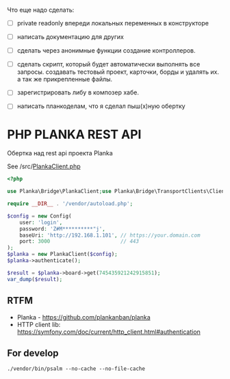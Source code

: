 Что еще надо сделать:

- [ ] private readonly впереди локальных переменных в конструкторе
- [ ] написать документацию для других
- [ ] сделать через анонимные функции создание контроллеров.
- [ ] сделать скрипт, который будет автоматически выполнять все запросы. создавать тестовый проект, карточки, борды и удалять их. а так же прикрепленные файлы.
- [ ] зарегистрировать либу в композер хабе.
- [ ] написать планкоделам, что я сделал пыш(х)ную обертку


# PHP PLANKA REST API

Обертка над rest api проекта Planka

See /src/[PlankaClient.php](src/PlankaClient.php)

```php
<?php

use Planka\Bridge\PlankaClient;use Planka\Bridge\TransportClients\Client;

require __DIR__ . '/vendor/autoload.php';

$config = new Config(
    user: 'login',
    password: 'Z#M**********"j',
    baseUri: 'http://192.168.1.101', // https://your.domain.com
    port: 3000                       // 443
);
$planka = new PlankaClient($config);
$planka->authenticate();

$result = $planka->board->get(745435921242915851);
var_dump($result);
```

## RTFM

- Planka - https://github.com/plankanban/planka
- HTTP client lib: https://symfony.com/doc/current/http_client.html#authentication

## For develop

`./vendor/bin/psalm --no-cache --no-file-cache`
